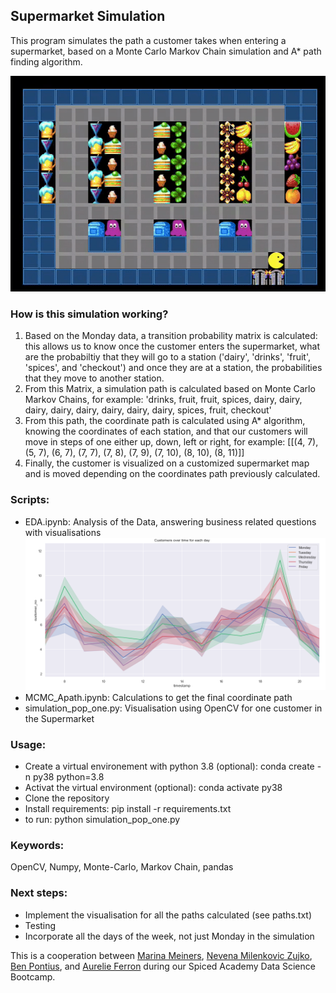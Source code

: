 ## Supermarket Simulation 
This program simulates the path a customer takes when entering a supermarket, based on a Monte Carlo Markov Chain simulation and A* path finding algorithm. 

![visualization](./supermarket.gif)

### How is this simulation working? 
1. Based on the Monday data, a transition probability matrix is calculated: this allows us to know once the customer enters the supermarket, what are the probabiltiy that they will go to a station ('dairy', 'drinks', 'fruit', 'spices', and 'checkout') and once they are at a station, the probabilities that they move to another station. 
2. From this Matrix, a simulation path is calculated based on Monte Carlo Markov Chains, for example: 'drinks, fruit, fruit, spices, dairy, dairy, dairy, dairy, dairy, dairy, dairy, dairy, spices, fruit, checkout'
3. From this path, the coordinate path is calculated using A* algorithm, knowing the coordinates of each station, and that our customers will move in steps of one either up, down, left or right, for example: [[(4, 7), (5, 7), (6, 7), (7, 7), (7, 8), (7, 9), (7, 10), (8, 10), (8, 11)]]
4. Finally, the customer is visualized on a customized supermarket map and is moved depending on the coordinates path previously calculated. 

### Scripts:
- EDA.ipynb: Analysis of the Data, answering business related questions with visualisations
![visualization](./pictures/data_vis.png)
- MCMC_Apath.ipynb: Calculations to get the final coordinate path
- simulation_pop_one.py: Visualisation using OpenCV for one customer in the Supermarket

### Usage: 
- Create a virtual environement with python 3.8 (optional): conda create -n py38 python=3.8 
- Activat the virtual environment (optional): conda activate py38
- Clone the repository
- Install requirements: pip install -r requirements.txt
- to run: python simulation_pop_one.py

### Keywords:
OpenCV, Numpy, Monte-Carlo, Markov Chain, pandas

### Next steps: 
- Implement the visualisation for all the paths calculated (see paths.txt)
- Testing
- Incorporate all the days of the week, not just Monday in the simulation

This is a cooperation between [Marina Meiners](https://github.com/MarinaMeiners), [Nevena Milenkovic Zujko](https://github.com/nevezi), [Ben Pontius](https://github.com/NOTpilatus), and [Aurelie Ferron](https://github.com/ferrau10) during our Spiced Academy Data Science Bootcamp.

